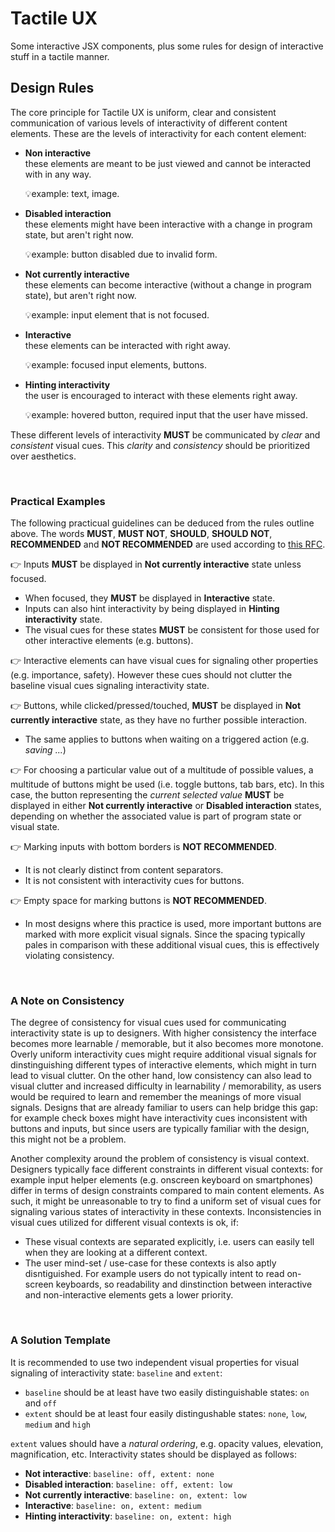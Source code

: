 # Tactile UX
Some interactive JSX components, plus some rules for design of interactive stuff in a tactile manner.

## Design Rules

The core principle for Tactile UX is uniform, clear and consistent communication of various levels of interactivity of different content elements. These are the levels of interactivity for each content element:

- **Non interactive** \
  these elements are meant to be just viewed and cannot be interacted with in any way.

  💡example: text, image.


- **Disabled interaction** \
  these elements might have been interactive with a change in program state, but aren't right now.
  
  💡example: button disabled due to invalid form.


- **Not currently interactive** \
  these elements can become interactive (without a change in program state), but aren't right now.
  
  💡example: input element that is not focused.


- **Interactive** \
  these elements can be interacted with right away.
  
  💡example: focused input elements, buttons.


- **Hinting interactivity** \
  the user is encouraged to interact with these elements right away.
  
  💡example: hovered button, required input that the user have missed.


These different levels of interactivity **MUST** be communicated by _clear_ and _consistent_ visual cues. This _clarity_ and _consistency_ should be prioritized over aesthetics.

<br>

### Practical Examples

The following practicual guidelines can be deduced from the rules outline above. The words **MUST**, **MUST NOT**, **SHOULD**, **SHOULD NOT**, **RECOMMENDED** and **NOT RECOMMENDED** are used according to [this RFC](https://tools.ietf.org/html/rfc2119).

👉 Inputs **MUST** be displayed in **Not currently interactive** state unless focused.
  - When focused, they **MUST** be displayed in **Interactive** state.
  - Inputs can also hint interactivity by being displayed in **Hinting interactivity** state.
  - The visual cues for these states **MUST** be consistent for those used for other interactive elements (e.g. buttons).

👉 Interactive elements can have visual cues for signaling other properties (e.g. importance, safety). However these cues should not clutter the baseline visual cues signaling interactivity state.

👉 Buttons, while clicked/pressed/touched, **MUST** be displayed in **Not currently interactive** state, as they have no further possible interaction.
  - The same applies to buttons when waiting on a triggered action (e.g. _saving ..._)

👉 For choosing a particular value out of a multitude of possible values, a multitude of buttons might be used (i.e. toggle buttons, tab bars, etc). In this case, the button representing the _current selected value_ **MUST** be displayed in either **Not currently interactive** or **Disabled interaction** states, depending on whether the associated value is part of program state or visual state.

👉 Marking inputs with bottom borders is **NOT RECOMMENDED**.
  - It is not clearly distinct from content separators.
  - It is not consistent with interactivity cues for buttons.
  
👉 Empty space for marking buttons is **NOT RECOMMENDED**.
  - In most designs where this practice is used, more important buttons are marked with more explicit visual signals. Since the spacing typically pales in comparison with these additional visual cues, this is effectively violating consistency.
  
<br>

### A Note on Consistency

The degree of consistency for visual cues used for communicating interactivity state is up to designers. With higher consistency the interface becomes more learnable / memorable, but it also becomes more monotone. Overly uniform interactivity cues might require additional visual signals for dinstinguishing different types of interactive elements, which might in turn lead to visual clutter. On the other hand, low consistency can also lead to visual clutter and increased difficulty in learnability / memorability, as users would be required to learn and remember the meanings of more visual signals. Designs that are already familiar to users can help bridge this gap: for example check boxes might have interactivity cues inconsistent with buttons and inputs, but since users are typically familiar with the design, this might not be a problem.

Another complexity around the problem of consistency is visual context. Designers typically face different constraints in different visual contexts: for example input helper elements (e.g. onscreen keyboard on smartphones) differ in terms of design constraints compared to main content elements. As such, it might be unreasonable to try to find a uniform set of visual cues for signaling various states of interactivity in these contexts. Inconsistencies in visual cues utilized for different visual contexts is ok, if:

- These visual contexts are separated explicitly, i.e. users can easily tell when they are looking at a different context.
- The user mind-set / use-case for these contexts is also aptly disntiguished. For example users do not typically intent to read on-screen keyboards, so readability and dinstinction between interactive and non-interactive elements gets a lower priority.

<br>

### A Solution Template

It is recommended to use two independent visual properties for visual signaling of interactivity state: `baseline` and `extent`:
- `baseline` should be at least have two easily distinguishable states: `on` and `off`
- `extent` should be at least four easily distingushable states: `none`, `low`, `medium` and `high`

`extent` values should have a _natural ordering_, e.g. opacity values, elevation, magnification, etc. Interactivity states should be displayed as follows:

- **Not interactive**: `baseline: off, extent: none`
- **Disabled interaction**: `baseline: off, extent: low`
- **Not currently interactive**: `baseline: on, extent: low`
- **Interactive**: `baseline: on, extent: medium`
- **Hinting interactivity**: `baseline: on, extent: high`
